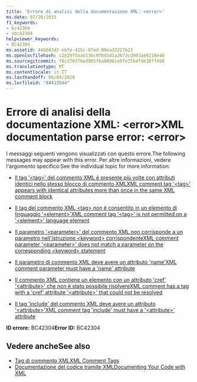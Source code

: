 ```yaml
---
title: 'Errore di analisi della documentazione XML: <error>'
ms.date: 07/20/2015
f1_keywords:
- bc42304
- vbc42304
helpviewer_keywords:
- BC42304
ms.assetid: 44b043d2-ebfe-415c-87ed-00ea32227b23
ms.openlocfilehash: c2e29f5aab136c0fb93d1a2673cd903ae6218e46
ms.sourcegitcommit: f8c270376ed905f6a8896ce0fe25b4f4b38ff498
ms.translationtype: MT
ms.contentlocale: it-IT
ms.lasthandoff: 06/04/2020
ms.locfileid: "84413544"
---
```

# <a name="xml-documentation-parse-error-error"></a><span data-ttu-id="a68e8-102">Errore di analisi della documentazione XML: \<error></span><span class="sxs-lookup"><span data-stu-id="a68e8-102">XML documentation parse error: \<error></span></span>
<span data-ttu-id="a68e8-103">I messaggi seguenti vengono visualizzati con questo errore.</span><span class="sxs-lookup"><span data-stu-id="a68e8-103">The following messages may appear with this error.</span></span> <span data-ttu-id="a68e8-104">Per altre informazioni, vedere l'argomento specifico:</span><span class="sxs-lookup"><span data-stu-id="a68e8-104">See the individual topic for more information:</span></span>  
  
- [<span data-ttu-id="a68e8-105">Il tag '\<tag>' del commento XML è presente più volte con attributi identici nello stesso blocco di commento XML</span><span class="sxs-lookup"><span data-stu-id="a68e8-105">XML comment tag '\<tag>' appears with identical attributes more than once in the same XML comment block</span></span>](bc42305.md)  
  
- [<span data-ttu-id="a68e8-106">Il tag del commento XML \<tag> non è consentito in un elemento di linguaggio '\<element>'</span><span class="sxs-lookup"><span data-stu-id="a68e8-106">XML comment tag '\<tag>' is not permitted on a '\<element>' language element</span></span>](bc42306.md)  
  
- [<span data-ttu-id="a68e8-107">Il parametro '\<parameter>' del commento XML non corrisponde a un parametro nell'istruzione \<keyword> corrispondente</span><span class="sxs-lookup"><span data-stu-id="a68e8-107">XML comment parameter '\<parameter>' does not match a parameter on the corresponding \<keyword> statement</span></span>](bc42307.md)  
  
- [<span data-ttu-id="a68e8-108">Il parametro di commento XML deve avere un attributo 'name'</span><span class="sxs-lookup"><span data-stu-id="a68e8-108">XML comment parameter must have a 'name' attribute</span></span>](bc42308.md)  
  
- [<span data-ttu-id="a68e8-109">Il commento XML contiene un elemento con un attributo 'cref' '\<attribute>' che non è stato possibile risolvere</span><span class="sxs-lookup"><span data-stu-id="a68e8-109">XML comment has a tag with a 'cref' attribute '\<attribute>' that could not be resolved</span></span>](bc42309.md)  
  
- [<span data-ttu-id="a68e8-110">Il tag 'include' del commento XML deve avere un attributo '\<attribute>'</span><span class="sxs-lookup"><span data-stu-id="a68e8-110">XML comment tag 'include' must have a '\<attribute>' attribute</span></span>](bc42310.md)  
  
 <span data-ttu-id="a68e8-111">**ID errore:** BC42304</span><span class="sxs-lookup"><span data-stu-id="a68e8-111">**Error ID:** BC42304</span></span>  
  
## <a name="see-also"></a><span data-ttu-id="a68e8-112">Vedere anche</span><span class="sxs-lookup"><span data-stu-id="a68e8-112">See also</span></span>

- [<span data-ttu-id="a68e8-113">Tag di commento XML</span><span class="sxs-lookup"><span data-stu-id="a68e8-113">XML Comment Tags</span></span>](../language-reference/xmldoc/index.md)
- [<span data-ttu-id="a68e8-114">Documentazione del codice tramite XML</span><span class="sxs-lookup"><span data-stu-id="a68e8-114">Documenting Your Code with XML</span></span>](../programming-guide/program-structure/documenting-your-code-with-xml.md)
